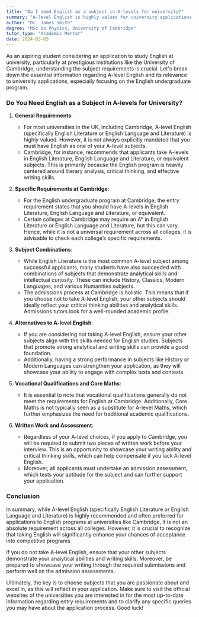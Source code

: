 ```yaml
---
title: "Do I need English as a subject in A-levels for university?"
summary: "A-level English is highly valued for university applications, especially for English programs, but not always a strict requirement."
author: "Dr. James Smith"
degree: "MSc in Physics, University of Cambridge"
tutor_type: "Academic Mentor"
date: 2024-03-03
---
```


As an aspiring student considering an application to study English at university, particularly at prestigious institutions like the University of Cambridge, understanding the subject requirements is crucial. Let's break down the essential information regarding A-level English and its relevance to university applications, especially focusing on the English undergraduate program.

### Do You Need English as a Subject in A-levels for University?

1. **General Requirements**:
   - For most universities in the UK, including Cambridge, A-level English (specifically English Literature or English Language and Literature) is highly valued. However, it is not always explicitly mandated that you must have English as one of your A-level subjects. 
   - Cambridge, for instance, recommends that applicants take A-levels in English Literature, English Language and Literature, or equivalent subjects. This is primarily because the English program is heavily centered around literary analysis, critical thinking, and effective writing skills.

2. **Specific Requirements at Cambridge**:
   - For the English undergraduate program at Cambridge, the entry requirement states that you should have A-levels in English Literature, English Language and Literature, or equivalent. 
   - Certain colleges at Cambridge may require an A* in English Literature or English Language and Literature, but this can vary. Hence, while it is not a universal requirement across all colleges, it is advisable to check each college’s specific requirements.

3. **Subject Combinations**:
   - While English Literature is the most common A-level subject among successful applicants, many students have also succeeded with combinations of subjects that demonstrate analytical skills and intellectual curiosity. These can include History, Classics, Modern Languages, and various Humanities subjects.
   - The admissions process at Cambridge is holistic. This means that if you choose not to take A-level English, your other subjects should ideally reflect your critical thinking abilities and analytical skills. Admissions tutors look for a well-rounded academic profile.

4. **Alternatives to A-level English**:
   - If you are considering not taking A-level English, ensure your other subjects align with the skills needed for English studies. Subjects that promote strong analytical and writing skills can provide a good foundation.
   - Additionally, having a strong performance in subjects like History or Modern Languages can strengthen your application, as they will showcase your ability to engage with complex texts and contexts.

5. **Vocational Qualifications and Core Maths**:
   - It is essential to note that vocational qualifications generally do not meet the requirements for English at Cambridge. Additionally, Core Maths is not typically seen as a substitute for A-level Maths, which further emphasizes the need for traditional academic qualifications.

6. **Written Work and Assessment**:
   - Regardless of your A-level choices, if you apply to Cambridge, you will be required to submit two pieces of written work before your interview. This is an opportunity to showcase your writing ability and critical thinking skills, which can help compensate if you lack A-level English.
   - Moreover, all applicants must undertake an admission assessment, which tests your aptitude for the subject and can further support your application.

### Conclusion

In summary, while A-level English (specifically English Literature or English Language and Literature) is highly recommended and often preferred for applications to English programs at universities like Cambridge, it is not an absolute requirement across all colleges. However, it is crucial to recognize that taking English will significantly enhance your chances of acceptance into competitive programs. 

If you do not take A-level English, ensure that your other subjects demonstrate your analytical abilities and writing skills. Moreover, be prepared to showcase your writing through the required submissions and perform well on the admission assessments. 

Ultimately, the key is to choose subjects that you are passionate about and excel in, as this will reflect in your application. Make sure to visit the official websites of the universities you are interested in for the most up-to-date information regarding entry requirements and to clarify any specific queries you may have about the application process. Good luck!
    